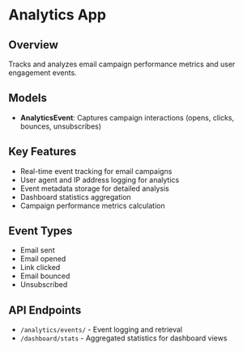 # Analytics App

## Overview
Tracks and analyzes email campaign performance metrics and user engagement events.

## Models
- **AnalyticsEvent**: Captures campaign interactions (opens, clicks, bounces, unsubscribes)

## Key Features
- Real-time event tracking for email campaigns
- User agent and IP address logging for analytics
- Event metadata storage for detailed analysis
- Dashboard statistics aggregation
- Campaign performance metrics calculation

## Event Types
- Email sent
- Email opened
- Link clicked
- Email bounced
- Unsubscribed

## API Endpoints
- `/analytics/events/` - Event logging and retrieval
- `/dashboard/stats` - Aggregated statistics for dashboard views
